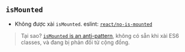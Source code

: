 ## `isMounted`

  - Không được xài `isMounted`. eslint: [`react/no-is-mounted`](https://github.com/yannickcr/eslint-plugin-react/blob/master/docs/rules/no-is-mounted.md)

  > Tại sao? [`isMounted` is an anti-pattern][anti-pattern], không có sẵn khi xài ES6 classes, và đang bị phản đối từ cộng đồng.

  [anti-pattern]: https://facebook.github.io/react/blog/2015/12/16/ismounted-antipattern.html
